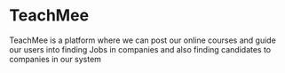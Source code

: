 # TeachMee
TeachMee is a platform where we can post our online courses and guide our users into finding Jobs in companies and also finding candidates to companies in our system
